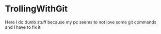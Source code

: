 # TrollingWithGit
Here I do dumb stuff because my pc seems to not love some git commands and I have to fix it
